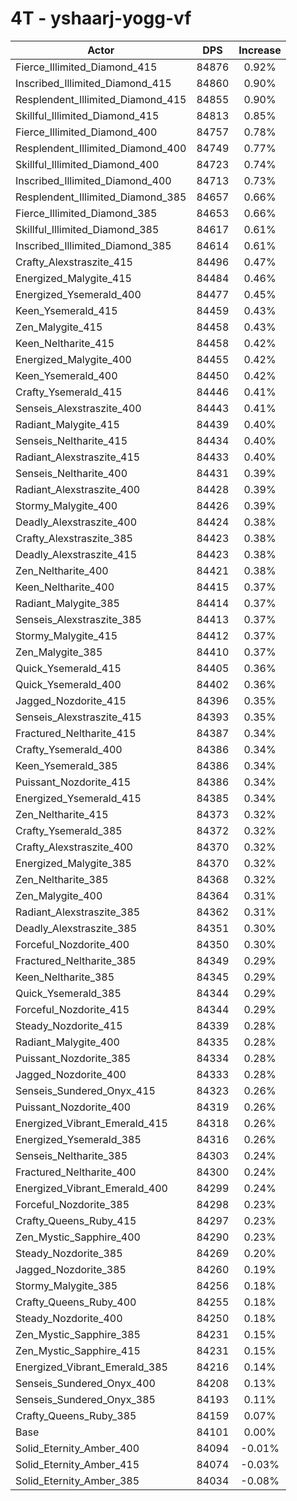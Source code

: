 # 4T - yshaarj-yogg-vf
| Actor | DPS | Increase |
|---|:---:|:---:|
|Fierce_Illimited_Diamond_415|84876|0.92%|
|Inscribed_Illimited_Diamond_415|84860|0.90%|
|Resplendent_Illimited_Diamond_415|84855|0.90%|
|Skillful_Illimited_Diamond_415|84813|0.85%|
|Fierce_Illimited_Diamond_400|84757|0.78%|
|Resplendent_Illimited_Diamond_400|84749|0.77%|
|Skillful_Illimited_Diamond_400|84723|0.74%|
|Inscribed_Illimited_Diamond_400|84713|0.73%|
|Resplendent_Illimited_Diamond_385|84657|0.66%|
|Fierce_Illimited_Diamond_385|84653|0.66%|
|Skillful_Illimited_Diamond_385|84617|0.61%|
|Inscribed_Illimited_Diamond_385|84614|0.61%|
|Crafty_Alexstraszite_415|84496|0.47%|
|Energized_Malygite_415|84484|0.46%|
|Energized_Ysemerald_400|84477|0.45%|
|Keen_Ysemerald_415|84459|0.43%|
|Zen_Malygite_415|84458|0.43%|
|Keen_Neltharite_415|84458|0.42%|
|Energized_Malygite_400|84455|0.42%|
|Keen_Ysemerald_400|84450|0.42%|
|Crafty_Ysemerald_415|84446|0.41%|
|Senseis_Alexstraszite_400|84443|0.41%|
|Radiant_Malygite_415|84439|0.40%|
|Senseis_Neltharite_415|84434|0.40%|
|Radiant_Alexstraszite_415|84433|0.40%|
|Senseis_Neltharite_400|84431|0.39%|
|Radiant_Alexstraszite_400|84428|0.39%|
|Stormy_Malygite_400|84426|0.39%|
|Deadly_Alexstraszite_400|84424|0.38%|
|Crafty_Alexstraszite_385|84423|0.38%|
|Deadly_Alexstraszite_415|84423|0.38%|
|Zen_Neltharite_400|84421|0.38%|
|Keen_Neltharite_400|84415|0.37%|
|Radiant_Malygite_385|84414|0.37%|
|Senseis_Alexstraszite_385|84413|0.37%|
|Stormy_Malygite_415|84412|0.37%|
|Zen_Malygite_385|84410|0.37%|
|Quick_Ysemerald_415|84405|0.36%|
|Quick_Ysemerald_400|84402|0.36%|
|Jagged_Nozdorite_415|84396|0.35%|
|Senseis_Alexstraszite_415|84393|0.35%|
|Fractured_Neltharite_415|84387|0.34%|
|Crafty_Ysemerald_400|84386|0.34%|
|Keen_Ysemerald_385|84386|0.34%|
|Puissant_Nozdorite_415|84386|0.34%|
|Energized_Ysemerald_415|84385|0.34%|
|Zen_Neltharite_415|84373|0.32%|
|Crafty_Ysemerald_385|84372|0.32%|
|Crafty_Alexstraszite_400|84370|0.32%|
|Energized_Malygite_385|84370|0.32%|
|Zen_Neltharite_385|84368|0.32%|
|Zen_Malygite_400|84364|0.31%|
|Radiant_Alexstraszite_385|84362|0.31%|
|Deadly_Alexstraszite_385|84351|0.30%|
|Forceful_Nozdorite_400|84350|0.30%|
|Fractured_Neltharite_385|84349|0.29%|
|Keen_Neltharite_385|84345|0.29%|
|Quick_Ysemerald_385|84344|0.29%|
|Forceful_Nozdorite_415|84344|0.29%|
|Steady_Nozdorite_415|84339|0.28%|
|Radiant_Malygite_400|84335|0.28%|
|Puissant_Nozdorite_385|84334|0.28%|
|Jagged_Nozdorite_400|84333|0.28%|
|Senseis_Sundered_Onyx_415|84323|0.26%|
|Puissant_Nozdorite_400|84319|0.26%|
|Energized_Vibrant_Emerald_415|84318|0.26%|
|Energized_Ysemerald_385|84316|0.26%|
|Senseis_Neltharite_385|84303|0.24%|
|Fractured_Neltharite_400|84300|0.24%|
|Energized_Vibrant_Emerald_400|84299|0.24%|
|Forceful_Nozdorite_385|84298|0.23%|
|Crafty_Queens_Ruby_415|84297|0.23%|
|Zen_Mystic_Sapphire_400|84290|0.23%|
|Steady_Nozdorite_385|84269|0.20%|
|Jagged_Nozdorite_385|84260|0.19%|
|Stormy_Malygite_385|84256|0.18%|
|Crafty_Queens_Ruby_400|84255|0.18%|
|Steady_Nozdorite_400|84250|0.18%|
|Zen_Mystic_Sapphire_385|84231|0.15%|
|Zen_Mystic_Sapphire_415|84231|0.15%|
|Energized_Vibrant_Emerald_385|84216|0.14%|
|Senseis_Sundered_Onyx_400|84208|0.13%|
|Senseis_Sundered_Onyx_385|84193|0.11%|
|Crafty_Queens_Ruby_385|84159|0.07%|
|Base|84101|0.00%|
|Solid_Eternity_Amber_400|84094|-0.01%|
|Solid_Eternity_Amber_415|84074|-0.03%|
|Solid_Eternity_Amber_385|84034|-0.08%|
